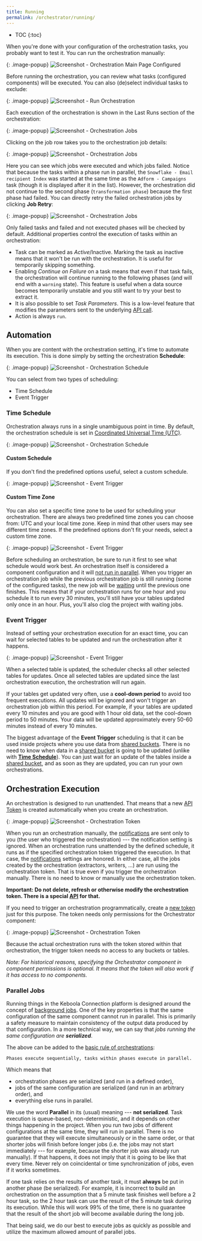 ```yaml
---
title: Running
permalink: /orchestrator/running/
---
```


* TOC
{:toc}

When you're done with your configuration of the orchestration tasks, you probably want to test it. 
You can run the orchestration manually:

{: .image-popup}
![Screenshot - Orchestration Main Page Configured](/orchestrator/running/orchestration-main-1.png)

Before running the orchestration, you can review what tasks (configured components) will be executed. You can
also (de)select individual tasks to exclude:    

{: .image-popup}
![Screenshot - Run Orchestration](/orchestrator/running/orchestration-run.png)

Each execution of the orchestration is shown in the Last Runs section of the orchestration:

{: .image-popup}
![Screenshot - Orchestration Jobs](/orchestrator/running/orchestration-main-2.png)

Clicking on the job row takes you to the orchestration job details:

{: .image-popup}
![Screenshot - Orchestration Jobs](/orchestrator/running/orchestration-jobs.png)

Here you can see which jobs were executed and which jobs failed. Notice that because the tasks within a phase run in parallel, the
`Snowflake - Email recipient Index` was started at the same time as the `Adform - Campaigns` task
(though it is displayed after it in the list). However, the orchestration did not continue to the second phase (`transformation phase`)
because the first phase had failed. You can directly retry the failed orchestration jobs by clicking **Job Retry**:

{: .image-popup}
![Screenshot - Orchestration Jobs](/orchestrator/running/job-retry.png)

Only failed tasks and failed and not executed phases will be checked by default. Additional properties control
the execution of tasks within an orchestration:

- Task can be marked as *Active*/Inactive. Marking the task as inactive means that it won't be run with the orchestration. 
It is useful for temporarily skipping something.
- Enabling *Continue on Failure* on a task means that even if that task fails, the orchestration will continue running to the following 
phases (and will end with a `warning` state). This feature is useful when a data source becomes temporarily unstable and you still want to try your best to extract it.
- It is also possible to set *Task Parameters*. This is a low-level feature that modifies the parameters sent to the underlying [API call](https://developers.keboola.com/integrate/jobs/#creating-and-running-a-job).
- Action is always `run`.

## Automation
When you are content with the orchestration setting, it's time to automate its execution. This is done simply by setting
the orchestration **Schedule**:

{: .image-popup}
![Screenshot - Orchestration Schedule](/orchestrator/running/orchestration-main-3.png)

You can select from two types of scheduling:

 - Time Schedule
 - Event Trigger

### Time Schedule

Orchestration always runs in a single unambiguous point in time. By default, the orchestration
schedule is set in [Coordinated Universal Time (UTC)](https://en.wikipedia.org/wiki/Coordinated_Universal_Time).

{: .image-popup}
![Screenshot - Orchestration Schedule](/orchestrator/running/schedule.png)

#### Custom Schedule

If you don't find the predefined options useful, select a custom schedule.

{: .image-popup}
![Screenshot - Event Trigger](/orchestrator/running/schedule-custom.png)

#### Custom Time Zone

You can also set a specific time zone to be used for scheduling your orchestration. There
are always two predefined time zones you can choose from: UTC and your local time zone. Keep in mind that
other users may see different time zones. If the predefined options don't fit your needs, select 
a custom time zone.

{: .image-popup}
![Screenshot - Event Trigger](/orchestrator/running/time-zone.png)

Before scheduling an orchestration, be sure to run it first to see what schedule would work best. An orchestration 
itself is considered a component configuration and it will [not run in parallel](/orchestrator/running/#parallel-jobs). 
When you trigger an orchestration job while the previous orchestration job is still running (some of the configured tasks), 
the new job will be [waiting](/management/jobs/#waiting-jobs) until the previous one finishes. This means that 
if your orchestration runs for one hour and you schedule it to run every 30 minutes, you'll still have your tables updated 
only once in an hour. Plus, you'll also clog the project with waiting jobs.

### Event Trigger

Instead of setting your orchestration execution for an exact time, you can wait for selected tables to be updated and 
run the orchestration after it happens.

{: .image-popup}
![Screenshot - Event Trigger](/orchestrator/running/event-trigger.png)

When a selected table is updated, the scheduler checks all other selected tables for updates. 
Once all selected tables are updated since the last orchestration execution, the orchestration will run again. 

If your tables get updated very often, use a **cool-down period** to avoid too frequent executions. All updates 
will be ignored and won't trigger an orchestration job within this period. For example, if your tables are updated 
every 10 minutes and you are good with 1 hour old data, set the cool-down period to 50 minutes. Your data will be 
updated approximately every 50-60 minutes instead of every 10 minutes.

The biggest advantage of the **Event Trigger** scheduling is that it can be used inside projects where you use data 
from [shared buckets](/catalog/). There is no need to know when data in a [shared bucket](/catalog/) 
is going to be updated (unlike with **[Time Schedule](/orchestrator/running/#1-time-schedule)**). You can just wait 
for an update of the tables inside a [shared bucket](/catalog/), and as soon as they are updated, 
you can run your own orchestrations. 

## Orchestration Execution
An orchestration is designed to run unattended. That means that a new [API Token](/management/project/tokens/) is created automatically when
you create an orchestration.

{: .image-popup}
![Screenshot - Orchestration Token](/orchestrator/running/orchestration-main-4.png)

When you run an orchestration manually, the [notifications](/orchestrator/notifications/) are sent only to you (the user
who triggered the orchestration) --- the notification setting is ignored. When an orchestration runs unattended by the
defined schedule, it runs as if the specified orchestration token triggered the execution. In that case,
the [notifications](/orchestrator/notifications/) settings are honored.
In either case, all the jobs created by the orchestration (extractors, writers, ...) are run using the orchestration token.
That is true even if you trigger the orchestration manually. There is no need to know or manually use the orchestration token.

**Important: Do not delete, refresh or otherwise modify the orchestration token. There is a special [API](https://developers.keboola.com/overview/api/) for that.**

If you need to trigger an orchestration programmatically, create a [new token](/management/project/tokens/#limited-access-to-components)
just for this purpose. The token needs only permissions for the Orchestrator component:

{: .image-popup}
![Screenshot - Orchestration Token](/orchestrator/running/token-permissions.png)

Because the actual orchestration runs with the token stored within that orchestration, the trigger token needs no access to any
buckets or tables. 

*Note: For historical reasons, specifying the Orchestrator component in component permissions is optional. 
It means that the token will also work if it has access to no components.*

### Parallel Jobs
Running things in the Keboola Connection platform is designed around the concept of [background jobs](/management/jobs/). One of the key properties is 
that the same configuration of the same component cannot run in parallel. This is primarily a safety measure to maintain consistency of
the output data produced by that configuration. In a more technical way, we can say that
*jobs running the same configuration are **serialized***.

The above can be added to the [basic rule of orchestrations](/orchestrator/tasks/#organize-tasks):

    Phases execute sequentially, tasks within phases execute in parallel.

Which means that

- orchestration phases are serialized (and run in a defined order),
- jobs of the same configuration are serialized (and run in an arbitrary order), and
- everything else runs in parallel.

We use the word **Parallel** in its (usual) meaning --- **not serialized**. Task execution is queue-based, non-deterministic,
and it depends on other things happening in the project. When you run two jobs of different configurations at the same time, they
will run in parallel. There is no guarantee that they will execute simultaneously or in the same order, or that shorter jobs will finish 
before longer jobs (i.e. the jobs may not start immediately --- for example, because the shorter job was already run 
manually). If that happens, it does not imply that it is going to be like that every time. Never rely on coincidental or time
synchronization of jobs, even if it works sometimes. 

If one task relies on the results of another task, it must **always** be put in another phase (be serialized). For example, it is
incorrect to build an orchestration on the assumption that a 5 minute task finishes well before a 2 hour task, so the 2 hour task 
can use the result of the 5 minute task during its execution. While this will work 99% of the time, there is no guarantee that 
the result of the short job will become available during the long job.

That being said, we do our best to execute jobs as quickly as possible and utilize the maximum allowed amount of parallel jobs.
